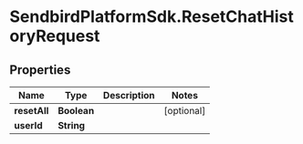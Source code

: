 # SendbirdPlatformSdk.ResetChatHistoryRequest

## Properties

Name | Type | Description | Notes
------------ | ------------- | ------------- | -------------
**resetAll** | **Boolean** |  | [optional] 
**userId** | **String** |  | 


